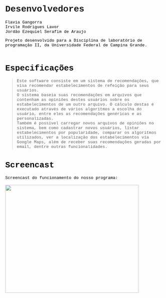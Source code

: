 <font face='Courier New'><h1>Desenvolvedores</h1></font>


<font color='black' face='Courier New' size='2'>
Flavia Gangorra<br>
Irvile Rodrigues Lavor<br>
Jordão Ezequiel Serafim de Araujo<br>


Projeto desenvolvido para a Disciplina de laboratório de programação II, da Universidade Federal de Campina Grande.<br>
<br>
<font face='Courier New'><h1>Especificações</h1></font>

<blockquote>Este software consiste em um sistema de recomendações, que visa recomendar estabelecimentos de refeição para seus usuários.<br>
O sistema baseia suas recomendações em arquivos que contenham as opiniões destes usuários sobre os estabelecimentos de um outro arquivo. O cálculo destas é executado através de vários algoritmos a escolha do usuário, entre eles as recomendações genéricas e as personalizadas.<br>
Também é possível carregar novos arquivos de opiniões no sistema, bem como cadastrar novos usuários, listar estabelecimentos por popularidade, comparar os algoritmos utilizados, ver a localização dos estabelecimentos via Google Maps, além de receber suas recomendações geradas por email, dentre outras funcionalidades.</blockquote>


<font face='Courier New'><h1>Screencast</h1></font>
Screencast do funcionamento do nosso programa:<br>
<br>
<a href='http://www.youtube.com/watch?feature=player_embedded&v=1WM0_wRucoI' target='_blank'><img src='http://img.youtube.com/vi/1WM0_wRucoI/0.jpg' width='425' height=344 /></a><br>
